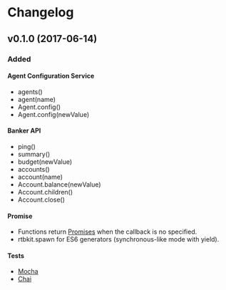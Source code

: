 
# Changelog

## v0.1.0 (2017-06-14)  
### Added
#### Agent Configuration Service
* agents()
* agent(name)
* Agent.config()
* Agent.config(newValue)

#### Banker API
* ping()
* summary()
* budget(newValue)
* accounts()
* account(name)
* Account.balance(newValue)
* Account.children()
* Account.close()

#### Promise
* Functions return [Promises] when the callback is no specified.
* rtbkit.spawn for ES6 generators (synchronous-like mode with yield).

#### Tests
* [Mocha]
* [Chai]


[Promises]: https://developer.mozilla.org/en/docs/Web/JavaScript/Reference/Global_Objects/Promise
[Mocha]: https://mochajs.org/
[Chai]: http://chaijs.com/